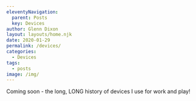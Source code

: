 ```yaml
---
eleventyNavigation:
  parent: Posts
  key: Devices
author: Glenn Dixon
layout: layouts/home.njk
date: 2020-01-29
permalink: /devices/
categories:
  - Devices
tags:
  - posts
image: /img/
---
```


Coming soon - the long, LONG history of devices I use for work and play!